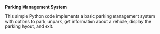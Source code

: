 **Parking Management System**

This simple Python code implements a basic parking management system with options to park, unpark, get information about a vehicle, display the parking layout, and exit. 
